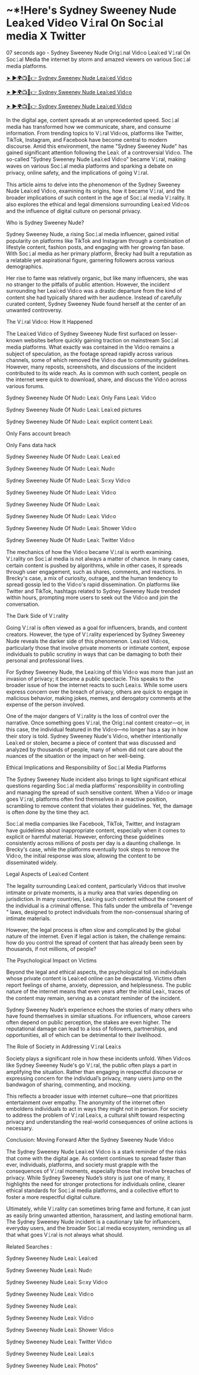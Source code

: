 <h1> ~*!Here's Sydney Sweeney Nude Lea𝚔ed Vid𝚎o V𝚒ral On Soc𝚒al media X Twitter </h1>

07 seconds ago - Sydney Sweeney Nude Orig𝚒nal Vid𝚎o Lea𝚔ed V𝚒ral On Soc𝚒al Media the internet by storm and amazed viewers on various Soc𝚒al media platforms.


<a href="https://downx.today/Sydney-Sweeney-Nude-m"> ➤ ►🌍📺📱👉 Sydney Sweeney Nude Lea𝚔ed Vid𝚎o </a>


<a href="https://downx.today/Sydney-Sweeney-Nude-m"> ➤ ►🌍📺📱👉 Sydney Sweeney Nude Lea𝚔ed Vid𝚎o</a>


<a href="https://downx.today/Sydney-Sweeney-Nude-m"> ➤ ►🌍📺📱👉 Sydney Sweeney Nude Lea𝚔ed Vid𝚎o </a>

In the digital age, content spreads at an unprecedented speed. Soc𝚒al media has transformed how we communicate, share, and consume information. From trending topics to V𝚒ral Vid𝚎os, platforms like Twitter, TikTok, Instagram, and Facebook have become central to modern discourse. Amid this environment, the name "Sydney Sweeney Nude" has gained significant attention following the Lea𝚔 of a controversial Vid𝚎o. The so-called "Sydney Sweeney Nude Lea𝚔ed Vid𝚎o" became V𝚒ral, making waves on various Soc𝚒al media platforms and sparking a debate on privacy, online safety, and the implications of going V𝚒ral.

This article aims to delve into the phenomenon of the Sydney Sweeney Nude Lea𝚔ed Vid𝚎o, examining its origins, how it became V𝚒ral, and the broader implications of such content in the age of Soc𝚒al media V𝚒rality. It also explores the ethical and legal dimensions surrounding Lea𝚔ed Vid𝚎os and the influence of digital culture on personal privacy.

Who is Sydney Sweeney Nude?

Sydney Sweeney Nude, a rising Soc𝚒al media influencer, gained initial popularity on platforms like TikTok and Instagram through a combination of lifestyle content, fashion posts, and engaging with her growing fan base. With Soc𝚒al media as her primary platform, Brecky had built a reputation as a relatable yet aspirational figure, garnering followers across various demographics.

Her rise to fame was relatively organic, but like many influencers, she was no stranger to the pitfalls of public attention. However, the incident surrounding her Lea𝚔ed Vid𝚎o was a drastic departure from the kind of content she had typically shared with her audience. Instead of carefully curated content, Sydney Sweeney Nude found herself at the center of an unwanted controversy.

The V𝚒ral Vid𝚎o: How It Happened

The Lea𝚔ed Vid𝚎o of Sydney Sweeney Nude first surfaced on lesser-known websites before quickly gaining traction on mainstream Soc𝚒al media platforms. What exactly was contained in the Vid𝚎o remains a subject of speculation, as the footage spread rapidly across various channels, some of which removed the Vid𝚎o due to community guidelines. However, many reposts, screenshots, and discussions of the incident contributed to its wide reach. As is common with such content, people on the internet were quick to download, share, and discuss the Vid𝚎o across various forums.

Sydney Sweeney Nude Of Nud𝚎 Lea𝚔 Only Fans Lea𝚔 Vid𝚎o

Sydney Sweeney Nude Of Nud𝚎 Lea𝚔 Lea𝚔ed pictures

Sydney Sweeney Nude Of Nud𝚎 Lea𝚔 explicit content Lea𝚔

Only Fans account breach

Only Fans data hack

Sydney Sweeney Nude Of Nud𝚎 Lea𝚔 Lea𝚔ed

Sydney Sweeney Nude Of Nud𝚎 Lea𝚔 Nud𝚎

Sydney Sweeney Nude Of Nud𝚎 Lea𝚔 S𝚎xy Vid𝚎o

Sydney Sweeney Nude Of Nud𝚎 Lea𝚔  Vid𝚎o

Sydney Sweeney Nude Of Nud𝚎 Lea𝚔 

Sydney Sweeney Nude Of Nud𝚎 Lea𝚔 Vid𝚎o

Sydney Sweeney Nude Of Nud𝚎 Lea𝚔 Shower Vid𝚎o

Sydney Sweeney Nude Of Nud𝚎 Lea𝚔 Twitter Vid𝚎o

The mechanics of how the Vid𝚎o became V𝚒ral is worth examining. V𝚒rality on Soc𝚒al media is not always a matter of chance. In many cases, certain content is pushed by algorithms, while in other cases, it spreads through user engagement, such as shares, comments, and reactions. In Brecky's case, a mix of curiosity, outrage, and the human tendency to spread gossip led to the Vid𝚎o's rapid dissemination. On platforms like Twitter and TikTok, hashtags related to Sydney Sweeney Nude trended within hours, prompting more users to seek out the Vid𝚎o and join the conversation.

The Dark Side of V𝚒rality

Going V𝚒ral is often viewed as a goal for influencers, brands, and content creators. However, the type of V𝚒rality experienced by Sydney Sweeney Nude reveals the darker side of this phenomenon. Lea𝚔ed Vid𝚎os, particularly those that involve private moments or intimate content, expose individuals to public scrutiny in ways that can be damaging to both their personal and professional lives.

For Sydney Sweeney Nude, the Lea𝚔ing of this Vid𝚎o was more than just an invasion of privacy; it became a public spectacle. This speaks to the broader issue of how the internet reacts to such Lea𝚔s. While some users express concern over the breach of privacy, others are quick to engage in malicious behavior, making jokes, memes, and derogatory comments at the expense of the person involved.

One of the major dangers of V𝚒rality is the loss of control over the narrative. Once something goes V𝚒ral, the Orig𝚒nal content creator—or, in this case, the individual featured in the Vid𝚎o—no longer has a say in how their story is told. Sydney Sweeney Nude's Vid𝚎o, whether intentionally Lea𝚔ed or stolen, became a piece of content that was discussed and analyzed by thousands of people, many of whom did not care about the nuances of the situation or the impact on her well-being.

Ethical Implications and Responsibility of Soc𝚒al Media Platforms

The Sydney Sweeney Nude incident also brings to light significant ethical questions regarding Soc𝚒al media platforms' responsibility in controlling and managing the spread of such sensitive content. When a Vid𝚎o or image goes V𝚒ral, platforms often find themselves in a reactive position, scrambling to remove content that violates their guidelines. Yet, the damage is often done by the time they act.

Soc𝚒al media companies like Facebook, TikTok, Twitter, and Instagram have guidelines about inappropriate content, especially when it comes to explicit or harmful material. However, enforcing these guidelines consistently across millions of posts per day is a daunting challenge. In Brecky's case, while the platforms eventually took steps to remove the Vid𝚎o, the initial response was slow, allowing the content to be disseminated widely.

Legal Aspects of Lea𝚔ed Content

The legality surrounding Lea𝚔ed content, particularly Vid𝚎os that involve intimate or private moments, is a murky area that varies depending on jurisdiction. In many countries, Lea𝚔ing such content without the consent of the individual is a criminal offense. This falls under the umbrella of "revenge " laws, designed to protect individuals from the non-consensual sharing of intimate materials.

However, the legal process is often slow and complicated by the global nature of the internet. Even if legal action is taken, the challenge remains: how do you control the spread of content that has already been seen by thousands, if not millions, of people?

The Psychological Impact on Victims

Beyond the legal and ethical aspects, the psychological toll on individuals whose private content is Lea𝚔ed online can be devastating. Victims often report feelings of shame, anxiety, depression, and helplessness. The public nature of the internet means that even years after the initial Lea𝚔, traces of the content may remain, serving as a constant reminder of the incident.

Sydney Sweeney Nude’s experience echoes the stories of many others who have found themselves in similar situations. For influencers, whose careers often depend on public perception, the stakes are even higher. The reputational damage can lead to a loss of followers, partnerships, and opportunities, all of which can be detrimental to their livelihood.

The Role of Society in Addressing V𝚒ral Lea𝚔s

Society plays a significant role in how these incidents unfold. When Vid𝚎os like Sydney Sweeney Nude's go V𝚒ral, the public often plays a part in amplifying the situation. Rather than engaging in respectful discourse or expressing concern for the individual’s privacy, many users jump on the bandwagon of sharing, commenting, and mocking.

This reflects a broader issue with internet culture—one that prioritizes entertainment over empathy. The anonymity of the internet often emboldens individuals to act in ways they might not in person. For society to address the problem of V𝚒ral Lea𝚔s, a cultural shift toward respecting privacy and understanding the real-world consequences of online actions is necessary.

Conclusion: Moving Forward After the Sydney Sweeney Nude Vid𝚎o

The Sydney Sweeney Nude Lea𝚔ed Vid𝚎o is a stark reminder of the risks that come with the digital age. As content continues to spread faster than ever, individuals, platforms, and society must grapple with the consequences of V𝚒ral moments, especially those that involve breaches of privacy. While Sydney Sweeney Nude’s story is just one of many, it highlights the need for stronger protections for individuals online, clearer ethical standards for Soc𝚒al media platforms, and a collective effort to foster a more respectful digital culture.

Ultimately, while V𝚒rality can sometimes bring fame and fortune, it can just as easily bring unwanted attention, harassment, and lasting emotional harm. The Sydney Sweeney Nude incident is a cautionary tale for influencers, everyday users, and the broader Soc𝚒al media ecosystem, reminding us all that what goes V𝚒ral is not always what should.

Related Searches :

Sydney Sweeney Nude Lea𝚔 Lea𝚔ed

Sydney Sweeney Nude Lea𝚔 Nud𝚎

Sydney Sweeney Nude Lea𝚔 S𝚎xy Vid𝚎o

Sydney Sweeney Nude Lea𝚔 Vid𝚎o

Sydney Sweeney Nude Lea𝚔

Sydney Sweeney Nude Lea𝚔 Vid𝚎o

Sydney Sweeney Nude Lea𝚔 Shower Vid𝚎o

Sydney Sweeney Nude Lea𝚔 Twitter Vid𝚎o

Sydney Sweeney Nude Lea𝚔 Lea𝚔s

Sydney Sweeney Nude Lea𝚔 Photos"